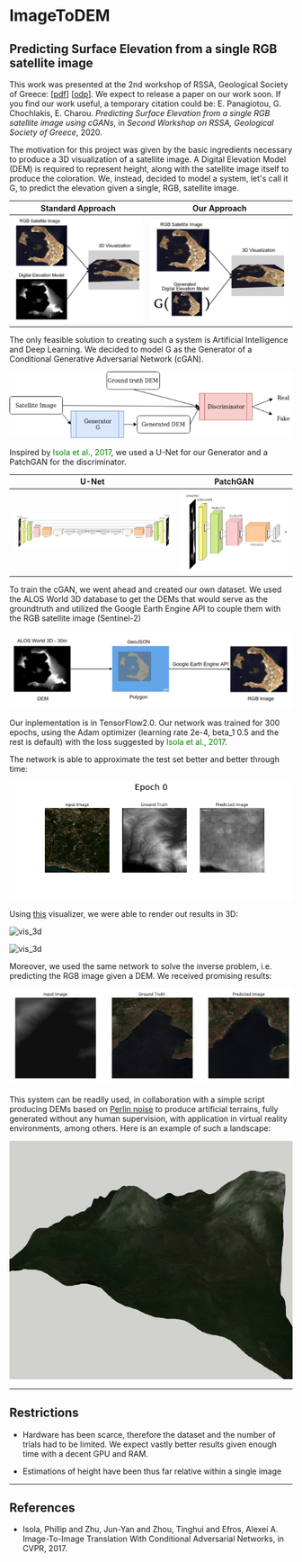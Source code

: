 # ImageToDEM

## Predicting Surface Elevation from a single RGB satellite image

This work was presented at the 2nd workshop of RSSA, Geological Society of Greece: [[pdf](./Presentation/rssa2020-presentation.pdf)] [[odp](./Presentation/rssa2020-presentation.odp)]. We expect to release a paper on our work soon. If you find our work useful, a temporary citation could be: E. Panagiotou, G. Chochlakis, E. Charou. <i>Predicting Surface Elevation from a single RGB satellite image using cGANs</i>, in <i>Second Workshop on RSSA, Geological Society of Greece</i>, 2020.

The motivation for this project was given by the basic ingredients necessary to produce a 3D visualization of a satellite image. A Digital Elevation Model (DEM) is required to represent height, along with the satellite image itself to produce the coloration. We, instead, decided to model a system, let's call it G, to predict the elevation given a single, RGB, satellite image.

| Standard Approach | Our Approach |
|---|---|
|![before](./Media/3d_vis_before_im2dem.png)|![after](./Media/3d_vis_after_im2dem.png)|

The only feasible solution to creating such a system is Artificial Intelligence and Deep Learning. We decided to model G as the Generator of a Conditional Generative Adversarial Network (cGAN).

![cgan](./Media/cgan_im2dem.png)

Inspired by <span style="color:green">Isola et al., 2017</span>, we used a U-Net for our Generator and a PatchGAN for the discriminator.

| U-Net | PatchGAN |
|---|---|
|![unet](./Media/unet_for_im2dem.png)| ![patchgan](./Media/patchgan_for_im2dem.png)

To train the cGAN, we went ahead and created our own dataset. We used the ALOS World 3D database to get the DEMs that would serve as the groundtruth and utilized the Google Earth Engine API to couple them with the RGB satellite image (Sentinel-2)

![dataset](./Media/dataset_im2dem.png)

Our inplementation is in TensorFlow2.0. Our network was trained for 300 epochs, using the Adam optimizer (learning rate 2e-4, beta_1 0.5 and the rest is default) with the loss suggested by <span style="color:green">Isola et al., 2017</span>.

The network is able to approximate the test set better and better through time:

![epochs](./Media/epochs_im2dem.gif)

Using [this](https://github.com/zhunor/threejs-dem-visualizer) visualizer, we were able to render out results in 3D:

![vis_3d](./Media/animation_3d_n1_im2dem.gif)

![vis_3d](./Media/animation_3d_n2_im2dem.gif)

Moreover, we used the same network to solve the inverse problem, i.e. predicting the RGB image given a DEM. We received promising results:

![inverse](./Media/inverse_im2dem.png)

This system can be readily used, in collaboration with a simple script producing DEMs based on [Perlin noise](https://en.wikipedia.org/wiki/Perlin_noise) to produce artificial terrains, fully generated without any human supervision, with application in virtual reality environments, among others. Here is an example of such a landscape:

![virtual](./Media/virtual_im2dem.gif)

---

## Restrictions

* Hardware has been scarce, therefore the dataset and the number of trials had to be limited. We expect vastly better results given enough time with a decent GPU and RAM.

* Estimations of height have been thus far relative within a single image

---

## References

* Isola, Phillip and Zhu, Jun-Yan and Zhou, Tinghui and Efros, Alexei A. Image-To-Image Translation With Conditional Adversarial Networks, in CVPR, 2017.

